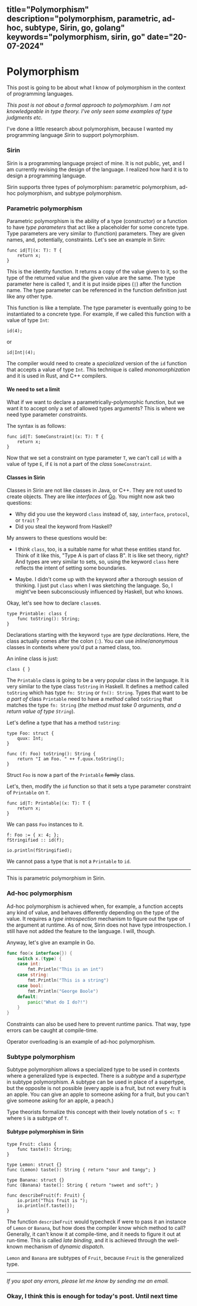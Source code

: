 title="Polymorphism"
description="polymorphism, parametric, ad-hoc, subtype, Sirin, go, golang"
keywords="polymorphism, sirin, go"
date="20-07-2024"
---

# Polymorphism

This post is going to be about what I know of polymorphism in the context of programming languages.

*This post is not about a formal approach to polymorphism. I am not knowledgeable in type theory. I've only seen some examples of type judgments etc.*

I've done a little research about polymorphism, because I wanted my programming language *Sirin* to support polymorphism.

### Sirin

Sirin is a programming language project of mine. It is not public, yet, and I am currently revising the design of the language. I realized how hard it is to design a programming language.

Sirin supports three types of polymorphism: parametric polymorphism, ad-hoc polymorphism, and subtype polymorphism.

### Parametric polymorphism

Parametric polymorphism is the ability of a type (constructor) or a function to have *type parameters* that act like a placeholder for some concrete type. Type parameters are very similar to (function) parameters. They are given names, and, potentially, constraints. Let's see an example in Sirin:

```
func id|T|(x: T): T {
    return x;
}
```

This is the identity function. It returns a copy of the value given to it, so the type of the returned value and the given value are the same. The type parameter here is called `T`, and it is put inside pipes (`|`) after the function name. The type parameter can be referenced in the function definition just like any other type. 

This function is like a template. The type parameter is eventually going to be instantiated to a concrete type. For example, if we called this function with a value of type `Int`:

```
id(4);
```
or
```
id|Int|(4);
```

The compiler would need to create a *specialized* version of the `id` function that accepts a value of type `Int`. This technique is called *monomorphization* and it is used in Rust, and C++ compilers.

#### We need to set a limit

What if we want to declare a parametrically-polymorphic function, but we want it to accept only a set of allowed types arguments? This is where we need type parameter *constraints*.

The syntax is as follows:

```
func id|T: SomeConstraint|(x: T): T {
    return x;
}
```

Now that we set a constraint on type parameter `T`, we can't call `id` with a value of type `E`, if `E` is not a part of the *class* `SomeConstraint`.

#### Classes in Sirin

Classes in Sirin are not like classes in Java, or C++. They are not used to create objects. They are like *interfaces* of [Go](https://go.dev/). You might now ask two questions:

- Why did you use the keyword `class` instead of, say, `interface`, `protocol`, or `trait` ?
- Did you steal the keyword from Haskell?

My answers to these questions would be:

- I think `class`, too, is a suitable name for what these entities stand for. Think of it like this, "Type A is part of class B". It is like set theory, right? And types are very similar to sets, so, using the keyword `class` here reflects the intent of setting some boundaries.

- Maybe. I didn't come up with the keyword after a thorough session of thinking. I just put `class` when I was sketching the language. So, I might've been subconsciously influenced by Haskell, but who knows.


Okay, let's see how to declare `class`es.

```
type Printable: class {
    func toString(): String;
}
```

Declarations starting with the keyword `type` are *type declarations*. Here, the class actually comes after the colon (`:`). You can use *inline*/*anonymous* classes in contexts where you'd put a named class, too.

An inline class is just:
```
class { }
```

The `Printable` class is going to be a very popular class in the language. It is very similar to the type class `ToString` in Haskell. It defines a method called `toString` which has type `fn: String` or `fn(): String`. Types that want to be *a part of* class `Printable` need to have a *method* called `toString` that matches the type `fn: String` (*the method must take 0 arguments, and a return value of type `String`*).

Let's define a type that has a method `toString`:

```
type Foo: struct {
    quux: Int;
}

func (f: Foo) toString(): String {
    return "I am Foo. " ++ f.quux.toString();
}
```

Struct `Foo` is now a part of the `Printable` <s>family</s> class.

Let's, then, modify the `id` function so that it sets a type parameter constraint of `Printable` on `T`.

```
func id|T: Printable|(x: T): T {
    return x;
}
```

We can pass `Foo` instances to it.

```
f: Foo := { x: 4; };
fStringified :: id(f);

io.println(fStringified);
```

We cannot pass a type that is not a `Printable` to `id`.

----- 

This is parametric polymorphism in Sirin.

### Ad-hoc polymorphism

Ad-hoc polymorphism is achieved when, for example, a function accepts any kind of value, and behaves differently depending on the type of the value. It requires a *type introspection* mechanism to figure out the type of the argument at runtime. As of now, Sirin does not have type introspection. I still have not added the feature to the language. I will, though.

Anyway, let's give an example in Go.

```go
func foo(x interface{}) {
    switch x.(type) {
    case int:
        fmt.Println("This is an int")
    case string:
        fmt.Println("This is a string")
    case bool:
        fmt.Println("George Boole")
    default:
        panic("What do I do?!")
    }
}
```

Constraints can also be used here to prevent runtime panics. That way, type errors can be caught at compile-time.

Operator overloading is an example of ad-hoc polymorphism.

### Subtype polymorphism

Subtype polymorphism allows a specialized type to be used in contexts where a generalized type is expected. There is a *subtype* and a *supertype* in subtype polymorphism. A subtype can be used in place of a supertype, but the opposite is not possible (every apple is a fruit, but not every fruit is an apple. You can give an apple to someone asking for a fruit, but you can't give someone asking for an apple, a peach.)

 Type theorists formalize this concept with their lovely notation of `S <: T` where `S` is a subtype of `T`.

#### Subtype polymorphism in Sirin

```
type Fruit: class {
    func taste(): String;
}

type Lemon: struct {}
func (Lemon) taste(): String { return "sour and tangy"; }

type Banana: struct {}
func (Banana) taste(): String { return "sweet and soft"; }

func describeFruit(f: Fruit) {
    io.print("This fruit is ");
    io.println(f.taste());
}
```

The function `describeFruit` would typecheck if were to pass it an instance of `Lemon` or `Banana`, but how does the compiler know which method to call? Generally, it can't know it at compile-time, and it needs to figure it out at run-time. This is called *late binding*, and it is achieved through the well-known mechanism of *dynamic dispatch*.

`Lemon` and `Banana` are subtypes of `Fruit`, because `Fruit` is the generalized type.


------

*If you spot any errors, please let me know by sending me an email.*

### Okay, I think this is enough for today's post. Until next time